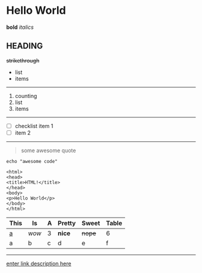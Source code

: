 # Hello World

**bold**
*italics*
## HEADING
~~strikethrough~~

 - list
 - items

---

 1. counting
 2. list 
 3. items

---

 - [ ] checklist item 1
 - [ ] item 2

---

> some awesome quote

`echo "awesome code"`

    <html>
    <head>
    <title>HTML!</title>
    </head>
    <body>
    <p>Hello World</p>
    </body>
    </html>

|This|Is|A|Pretty|Sweet|Table|
|--|--|--|--|--|--|
| [a](https://google.com) | *wow* | 3 | **nice** | ~~nope~~ | 6 |
| a | b | c | d | e | f |

---
[enter link description here](https://github.com)


<!--stackedit_data:
eyJoaXN0b3J5IjpbMjUxNTM3NzU5LDE2NDU3NjYyNjddfQ==
-->